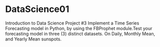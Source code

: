 # DataScience01
Introduction to Data Science Project #3
Implement a Time Series Forecasting model in Python, by using the FBProphet module.Test your forecasting model in three (3) distinct datasets. On Daily, Monthly Mean, and Yearly Mean sunspots.
